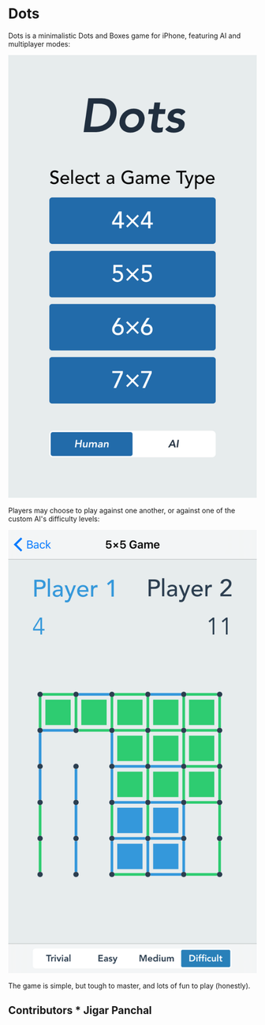 # Dots
Dots is a minimalistic Dots and Boxes game for iPhone, featuring AI and multiplayer modes:

![Intro](Intro.png)

Players may choose to play against one another, or against one of the custom AI's difficulty levels:

![Screenshot](Screenshot.png)

The game is simple, but tough to master, and lots of fun to play (honestly).

## Contributors  * Jigar Panchal